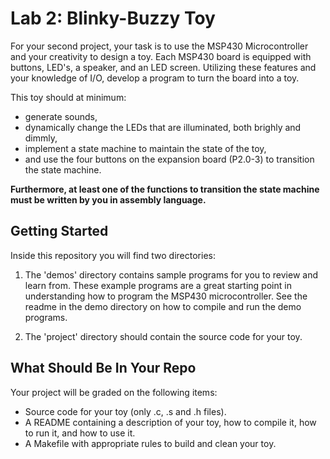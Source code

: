 # Lab 2: Blinky-Buzzy Toy

For your second project, your task is to use the MSP430 Microcontroller and your creativity to
design a toy. Each MSP430 board is equipped with buttons, LED's, a speaker, and an LED screen.
Utilizing these features and your knowledge of I/O, develop a program to turn the board into a
toy.

This toy should at minimum:

* generate sounds,
* dynamically change the LEDs that are illuminated, both brighly and dimmly,
* implement a state machine to maintain the state of the toy,
* and use the four buttons on the expansion board (P2.0-3) to transition the state machine.

**Furthermore, at least one of the functions to transition the state machine must be written
by you in assembly language.**

## Getting Started 

Inside this repository you will find two directories:
1. The 'demos' directory contains sample programs for you to review and learn from. These
example programs are a great starting point in understanding how to program the MSP430
microcontroller. See the readme in the demo directory on how to compile and run the demo
programs.

2. The 'project' directory should contain the source code for your toy.

## What Should Be In Your Repo

Your project will be graded on the following items:
* Source code for your toy (only .c, .s and .h files).
* A README containing a description of your toy, how to compile it, how to run it, and how to
use it.
* A Makefile with appropriate rules to build and clean your toy.

